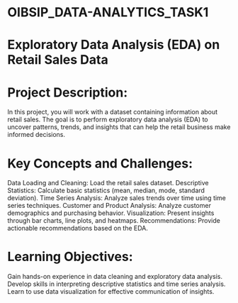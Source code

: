 # OIBSIP_DATA-ANALYTICS_TASK1
# Exploratory Data Analysis (EDA) on Retail Sales Data


# Project Description:

In this project, you will work with a dataset containing information about retail sales. The goal is
to perform exploratory data analysis (EDA) to uncover patterns, trends, and insights that can
help the retail business make informed decisions.

# Key Concepts and Challenges:

Data Loading and Cleaning: Load the retail sales dataset.
Descriptive Statistics: Calculate basic statistics (mean, median, mode, standard deviation).
Time Series Analysis: Analyze sales trends over time using time series techniques.
Customer and Product Analysis: Analyze customer demographics and purchasing behavior.
Visualization: Present insights through bar charts, line plots, and heatmaps.
Recommendations: Provide actionable recommendations based on the EDA.


# Learning Objectives:

Gain hands-on experience in data cleaning and exploratory data analysis.
Develop skills in interpreting descriptive statistics and time series analysis.
Learn to use data visualization for effective communication of insights.
